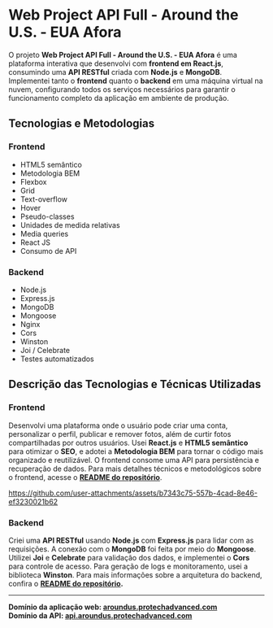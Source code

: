 # Web Project API Full - Around the U.S. - EUA Afora

O projeto **Web Project API Full - Around the U.S. - EUA Afora** é uma plataforma interativa que desenvolvi com **frontend em React.js**, consumindo uma **API RESTful** criada com **Node.js** e **MongoDB**. Implementei tanto o **frontend** quanto o **backend** em uma máquina virtual na nuvem, configurando todos os serviços necessários para garantir o funcionamento completo da aplicação em ambiente de produção.

## Tecnologias e Metodologias

### Frontend

- HTML5 semântico
- Metodologia BEM
- Flexbox
- Grid
- Text-overflow
- Hover
- Pseudo-classes
- Unidades de medida relativas
- Media queries
- React JS
- Consumo de API

### Backend

- Node.js
- Express.js
- MongoDB
- Mongoose
- Nginx
- Cors
- Winston
- Joi / Celebrate
- Testes automatizados

## Descrição das Tecnologias e Técnicas Utilizadas

### Frontend

Desenvolvi uma plataforma onde o usuário pode criar uma conta, personalizar o perfil, publicar e remover fotos, além de curtir fotos compartilhadas por outros usuários. Usei **React.js** e **HTML5 semântico** para otimizar o **SEO**, e adotei a **Metodologia BEM** para tornar o código mais organizado e reutilizável. O frontend consome uma API para persistência e recuperação de dados. Para mais detalhes técnicos e metodológicos sobre o frontend, acesse o **[README do repositório](https://github.com/Vinimello90/web_project_around_auth/tree/main#readme)**.

https://github.com/user-attachments/assets/b7343c75-557b-4cad-8e46-ef3230021b62

### Backend

Criei uma **API RESTful** usando **Node.js** com **Express.js** para lidar com as requisições. A conexão com o **MongoDB** foi feita por meio do **Mongoose**. Utilizei **Joi** e **Celebrate** para validação dos dados, e implementei o **Cors** para controle de acesso. Para geração de logs e monitoramento, usei a biblioteca **Winston**. Para mais informações sobre a arquitetura do backend, confira o **[README do repositório](https://github.com/Vinimello90/web_project_around_express#readme).**

---

**Domínio da aplicação web: [aroundus.protechadvanced.com](https://aroundus.protechadvanced.com)**  
**Domínio da API: [api.aroundus.protechadvanced.com](https://api.aroundus.protechadvanced.com)**
